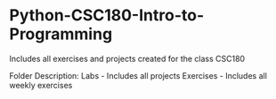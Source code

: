 # Python-CSC180-Intro-to-Programming
Includes all exercises and projects created for the class CSC180

Folder Description:
  Labs - Includes all projects
  Exercises - Includes all weekly exercises
